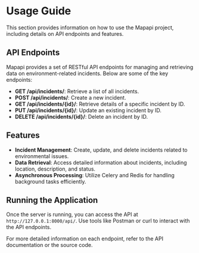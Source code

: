 # Usage Guide

This section provides information on how to use the Mapapi project, including details on API endpoints and features.

## API Endpoints

Mapapi provides a set of RESTful API endpoints for managing and retrieving data on environment-related incidents. Below are some of the key endpoints:

-   **GET /api/incidents/**: Retrieve a list of all incidents.
-   **POST /api/incidents/**: Create a new incident.
-   **GET /api/incidents/{id}/**: Retrieve details of a specific incident by ID.
-   **PUT /api/incidents/{id}/**: Update an existing incident by ID.
-   **DELETE /api/incidents/{id}/**: Delete an incident by ID.

## Features

-   **Incident Management**: Create, update, and delete incidents related to environmental issues.
-   **Data Retrieval**: Access detailed information about incidents, including location, description, and status.
-   **Asynchronous Processing**: Utilize Celery and Redis for handling background tasks efficiently.

## Running the Application

Once the server is running, you can access the API at `http://127.0.0.1:8000/api/`. Use tools like Postman or curl to interact with the API endpoints.

For more detailed information on each endpoint, refer to the API documentation or the source code.

